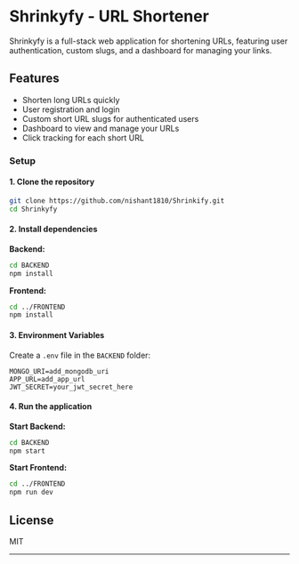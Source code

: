 # Shrinkyfy - URL Shortener

Shrinkyfy is a full-stack web application for shortening URLs, featuring user authentication, custom slugs, and a dashboard for managing your links.

## Features

- Shorten long URLs quickly
- User registration and login
- Custom short URL slugs for authenticated users
- Dashboard to view and manage your URLs
- Click tracking for each short URL

### Setup

#### 1. Clone the repository

```sh
git clone https://github.com/nishant1810/Shrinkify.git
cd Shrinkyfy
```

#### 2. Install dependencies

**Backend:**
```sh
cd BACKEND
npm install
```

**Frontend:**
```sh
cd ../FRONTEND
npm install
```

#### 3. Environment Variables

Create a `.env` file in the `BACKEND` folder:

```
MONGO_URI=add_mongodb_uri
APP_URL=add_app_url
JWT_SECRET=your_jwt_secret_here
```

#### 4. Run the application

**Start Backend:**
```sh
cd BACKEND
npm start
```

**Start Frontend:**
```sh
cd ../FRONTEND
npm run dev
```

## License

MIT

---
